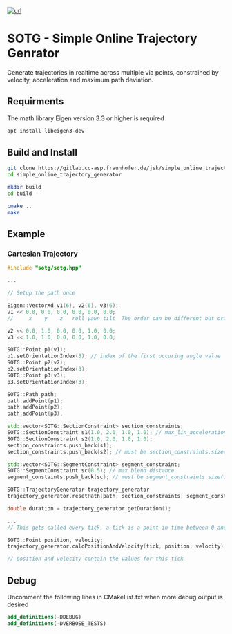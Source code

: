 [![url](https://img.shields.io/badge/License-Apache_2.0-blue.svg)](https://opensource.org/licenses/Apache-2.0)

# SOTG - Simple Online Trajectory Genrator
Generate trajectories in realtime across multiple via points, constrained by velocity, acceleration and maximum path deviation.


## Requirments
The math library Eigen version 3.3 or higher is required
``` bash
apt install libeigen3-dev
```

## Build and Install
``` bash
git clone https://gitlab.cc-asp.fraunhofer.de/jsk/simple_online_trajectory_generator.git
cd simple_online_trajectory_generator

mkdir build
cd build

cmake ..
make
```

## Example
### Cartesian Trajectory
``` cpp
#include "sotg/sotg.hpp"

...

// Setup the path once

Eigen::VectorXd v1(6), v2(6), v3(6);
v1 << 0.0, 0.0, 0.0, 0.0, 0.0, 0.0;
//     x    y    z   roll yawn tilt  The order can be different but orientation values must always be placed after the locations, e.g. y,z,x,tilt,roll,yawn

v2 << 0.0, 1.0, 0.0, 0.0, 1.0, 0.0;
v3 << 1.0, 1.0, 0.0, 0.0, 1.0, 0.0;

SOTG::Point p1(v1);
p1.setOrientationIndex(3); // index of the first occuring angle value
SOTG::Point p2(v2);
p2.setOrientationIndex(3);
SOTG::Point p3(v3);
p3.setOrientationIndex(3);

SOTG::Path path;
path.addPoint(p1);
path.addPoint(p2);
path.addPoint(p3);

std::vector<SOTG::SectionConstraint> section_constraints;
SOTG::SectionConstraint s1(1.0, 2.0, 1.0, 1.0); // max_lin_acceleration, max_ang_acceleration, max_lin_velocity, max_ang_velocity
SOTG::SectionConstraint s2(1.0, 2.0, 1.0, 1.0);
section_constraints.push_back(s1);
section_constraints.push_back(s2); // must be section_constraints.size() == path.size() - 1

std::vector<SOTG::SegmentConstraint> segment_constraint;
SOTG::SegmentConstraint sc(0.5); // max blend distance
segment_constaints.push_back(sc); // must be segment_constraints.size() == path.size() - 2

SOTG::TrajectoryGenerator trajectory_generator
trajectory_generator.resetPath(path, section_constraints, segment_constraints);

double duration = trajectory_generator.getDuration();

...
// This gets called every tick, a tick is a point in time between 0 and the calculated duration of the trajectory

SOTG::Point position, velocity;
trajectory_generator.calcPositionAndVelocity(tick, position, velocity);

// position and velocity contain the values for this tick

```

## Debug
Uncomment the following lines in CMakeList.txt when more debug output is desired
``` cmake
add_definitions(-DDEBUG)
add_definitions(-DVERBOSE_TESTS)
```
